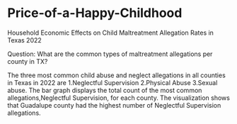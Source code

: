 # Price-of-a-Happy-Childhood
Household Economic Effects on Child Maltreatment Allegation Rates in Texas 2022


Question: What are the common types of maltreatment allegations per county in TX?

The three most common child abuse and neglect allegations in all counties in Texas in 2022 are 1.Neglectful Supervision 2.Physical Abuse 3.Sexual abuse. The bar graph displays the total count of the most common allegations,Neglectful Supervision, for each county. The visualization shows that Guadalupe county had the highest number of Neglectful Supervision allegations. 